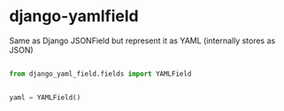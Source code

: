 # django-yamlfield
Same as Django JSONField but represent it as YAML (internally stores as JSON)



```python

from django_yaml_field.fields import YAMLField


yaml = YAMLField()
```